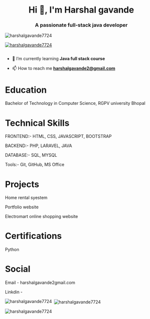 <h1 align="center">Hi 👋, I'm Harshal gavande</h1>
<h3 align="center">A passionate full-stack java developer</h3>

<p align="left"> <img src="https://komarev.com/ghpvc/?username=harshalgavande7724&label=Profile%20views&color=0e75b6&style=flat" alt="harshalgavande7724" /> </p>

<p align="left"> <a href="https://github.com/ryo-ma/github-profile-trophy"><img src="https://github-profile-trophy.vercel.app/?username=harshalgavande7724" alt="harshalgavande7724" /></a> </p>

<p align="left"> <a href="https://twitter.com/" target="blank"><img src="https://img.shields.io/twitter/follow/?logo=twitter&style=for-the-badge" alt="" /></a> </p>

- 🌱 I’m currently learning **Java full stack course**

- 📫 How to reach me **harshalgavande2@gmail.com**

# Education 

Bachelor of Technology in Computer Science, RGPV university Bhopal
# Technical Skills 

FRONTEND:- HTML, CSS, JAVASCRIPT, BOOTSTRAP

BACKEND:- PHP, LARAVEL, JAVA

DATABASE:- SQL, MYSQL

Tools:- Git, GitHub, MS Office
# Projects

Home rental syestem

Portfolio website

Electromart online shopping website
# Certifications

Python





# Social

Email - harshalgavande2gmail.com

Linkdin - 


<p><img align="left" src="https://github-readme-stats.vercel.app/api/top-langs?username=harshalgavande7724&show_icons=true&locale=en&layout=compact" alt="harshalgavande7724" /></p>

<p>&nbsp;<img align="center" src="https://github-readme-stats.vercel.app/api?username=harshalgavande7724&show_icons=true&locale=en" alt="harshalgavande7724" /></p>

<p><img align="center" src="https://github-readme-streak-stats.herokuapp.com/?user=harshalgavande7724&" alt="harshalgavande7724" /></p>
